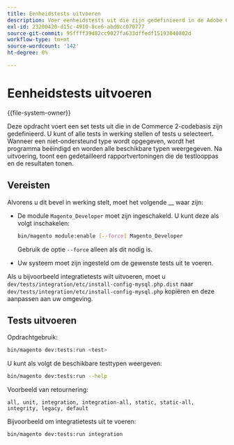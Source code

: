 ```yaml
---
title: Eenheidstests uitvoeren
description: Voer eenheidstests uit die zijn gedefinieerd in de Adobe Commerce-codebasis.
exl-id: 23200420-d15c-4910-8ce6-abd0cc070777
source-git-commit: 95ffff39d82cc9027fa633dffedf15193040802d
workflow-type: tm+mt
source-wordcount: '142'
ht-degree: 0%

---
```


# Eenheidstests uitvoeren

{{file-system-owner}}

Deze opdracht voert een set tests uit die in de Commerce 2-codebasis zijn gedefinieerd. U kunt of alle tests in werking stellen of tests u selecteert. Wanneer een niet-ondersteund type wordt opgegeven, wordt het programma beëindigd en worden alle beschikbare typen weergegeven. Na uitvoering, toont een gedetailleerd rapportvertoningen die de testlooppas en de resultaten tonen.

## Vereisten

Alvorens u dit bevel in werking stelt, moet het volgende __ waar zijn:

- De module `Magento_Developer` moet zijn ingeschakeld. U kunt deze als volgt inschakelen:

  ```bash
  bin/magento module:enable [--force] Magento_Developer
  ```

  Gebruik de optie `--force` alleen als dit nodig is.

- Uw systeem moet zijn ingesteld om de gewenste tests uit te voeren.

Als u bijvoorbeeld integratietests wilt uitvoeren, moet u `dev/tests/integration/etc/install-config-mysql.php.dist` naar `dev/tests/integration/etc/install-config-mysql.php` kopiëren en deze aanpassen aan uw omgeving.

## Tests uitvoeren

Opdrachtgebruik:

```bash
bin/magento dev:tests:run <test>
```

U kunt als volgt de beschikbare testtypen weergeven:

```bash
bin/magento dev:tests:run --help
```

Voorbeeld van retournering:

```terminal
all, unit, integration, integration-all, static, static-all, integrity, legacy, default
```

Bijvoorbeeld om integratietests uit te voeren:

```bash
bin/magento dev:tests:run integration
```
